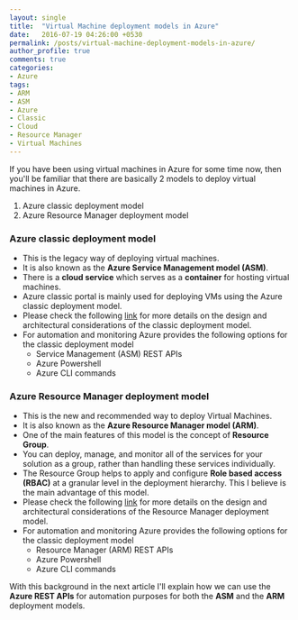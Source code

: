 ```yaml
---
layout: single
title:  "Virtual Machine deployment models in Azure"
date:   2016-07-19 04:26:00 +0530
permalink: /posts/virtual-machine-deployment-models-in-azure/
author_profile: true
comments: true
categories: 
- Azure
tags:
- ARM
- ASM
- Azure
- Classic
- Cloud
- Resource Manager
- Virtual Machines
---
```


If you have been using virtual machines in Azure for some time now, then you'll be familiar that there are basically 2 models to deploy virtual machines in Azure.
1. Azure classic deployment model
2. Azure Resource Manager deployment model

### Azure classic deployment model  
* This is the legacy way of deploying virtual machines.  
* It is also known as the **Azure Service Management model (ASM)**.
* There is a **cloud service** which serves as a **container** for hosting virtual machines.
* Azure classic portal is mainly used for deploying VMs using the Azure classic deployment model.
* Please check the following [link](https://azure.microsoft.com/en-in/documentation/articles/resource-manager-deployment-model/) for more details on the design and architectural considerations of the classic deployment model.
* For automation and monitoring Azure provides the following options for the classic deployment model
  * Service Management (ASM) REST APIs
  * Azure Powershell
  * Azure CLI commands 

### Azure Resource Manager deployment model  
* This is the new and recommended way to deploy Virtual Machines.
* It is also known as the **Azure Resource Manager model (ARM)**.
* One of the main features of this model is the concept of **Resource Group**.
* You can deploy, manage, and monitor all of the services for your solution as a group, rather than handling these services individually.
* The Resource Group helps to apply and configure **Role based access (RBAC)** at a granular level in the deployment hierarchy. This I believe is the main advantage of this model.
* Please check the following [link](https://azure.microsoft.com/en-in/documentation/articles/resource-manager-deployment-model/) for more details on the design and architectural considerations of the Resource Manager deployment model.
* For automation and monitoring Azure provides the following options for the classic deployment model
  * Resource Manager (ARM) REST APIs
  * Azure Powershell
  * Azure CLI commands 

With this background in the next article I'll explain how we can use the **Azure REST APIs** for automation purposes for both the **ASM** and the **ARM** deployment models.

